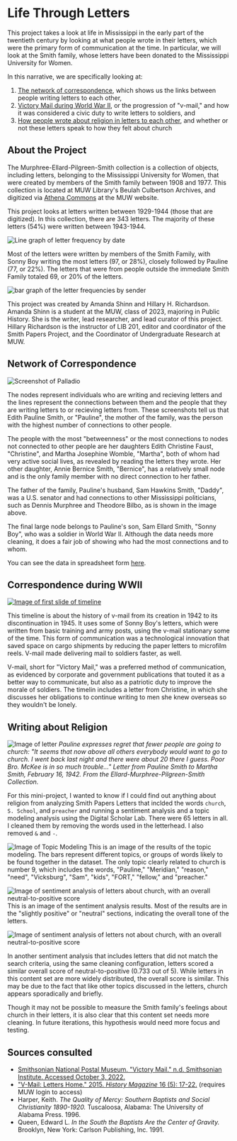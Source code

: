 # Life Through Letters
This project takes a look at life in Mississippi in the early part of the twentieth century by looking at what people wrote in their letters, which were the primary form of communication at the time.  In particular, we will look at the Smith family, whose letters have been donated to the Mississippi University for Women.

In this narrative, we are specifically looking at:
1. [The network of correspondence](##network-of-correspondemnce), which shows us the links between people writing letters to each other, 
2. [Victory Mail during World War II](##correspondence-during-wwii), or the progression of "v-mail," and how it was considered a civic duty to write letters to soldiers, and
3. [How people wrote about religion in letters to each other](##writing-about-religion), and whether or not these letters speak to how they felt about church

<!-- Write description of the project here-->

## About the Project
<!-- describe the letter collection-->
The Murphree-Ellard-Pilgreen-Smith collection is a collection of objects, including letters, belonging to the Mississippi University for Women, that were created by members of the Smith family between 1908 and 1977.  This collection is located at MUW Library's Beulah Culbertson Archives, and digitized via [Athena Commons](https://athenacommons.muw.edu/smithpapers/) at the MUW website.

This project looks at letters written between 1929-1944 (those that are digitized). In this collection, there are 343 letters. The majority of these letters (54%) were written between 1943-1944.

![Line graph of letter frequency by date](https://github.com/hillaryAHR/LIB-201/blob/main/narrative-images/lettersbydate_29-44.png)

Most of the letters were written by members of the Smith Family, with Sonny Boy writing the most letters (97, or 28%), closely followed by Pauline (77, or 22%). The letters that were from people outside the immediate Smith Family totaled 69, or 20% of the letters.

![bar graph of the letter frequencies by sender](https://github.com/hillaryAHR/LIB-201/blob/main/narrative-images/lettersbysender_29-44.png)

This project was created by Amanda Shinn and Hillary H. Richardson.  Amanda Shinn is a student at the MUW, class of 2023, majoring in Public History.  She is the writer, lead researcher, and lead curator of this project.  Hillary Richardson is the instructor of LIB 201, editor and coordinator of the Smith Papers Project, and the Coordinator of Undergraduate Research at MUW.

## Network of Correspondence
![Screenshot of Palladio](image.png)

The nodes represent individuals who are writing and recieving letters and the lines represent the connections between them and the people that they are writing letters to or recieving letters from. These screenshots tell us that Edith Pauline Smith, or "Pauline", the mother of the family, was the person with the highest number of connections to other people.  

The people with the most "betweenness" or the most connections to nodes not connected to other people are her daughters Edith Christine Faust, "Christine", and Martha Josephine Womble, "Martha", both of whom had very active social lives, as revealed by reading the letters they wrote. Her other daughter, Annie Bernice Smith, "Bernice", has a relatively small node and is the only family member with no direct connection to her father.  

The father of the family, Pauline's husband, Sam Hawkins Smith, "Daddy", was a U.S. senator and had connections to other Mississippi politicians, such as Dennis Murphree and Theodore Bilbo, as is shown in the image above. 

The final large node belongs to Pauline's son, Sam Ellard Smith, "Sonny Boy", who was a soldier in World War II. Although the data needs more cleaning, it does a fair job of showing who had the most connections and to whom.

You can see the data in spreadsheet form [here](https://docs.google.com/spreadsheets/d/1rw3uXL9gaA_cAW0DIuUtDsSeRH6GhucZB7iPvNeetRA/edit#gid=453660900).

## Correspondence during WWII

[![Image of first slide of timeline](https://github.com/hillaryAHR/LIB-201/blob/main/narrative-images/timline-first-slide.PNG)](https://cdn.knightlab.com/libs/timeline3/latest/embed/index.html?source=1nXufDzi3g0QI_wcI3mvl0HvMIz3tkIwxdFw5N-5Hdxw&font=Default&lang=en&initial_zoom=2&height=650)

This timeline is about the history of v-mail from its creation in 1942 to its discontinuation in 1945.  It uses some of Sonny Boy's letters, which were written from basic training and army posts, using the v-mail stationary some of the time. This form of communication was a technological innovation that saved space on cargo shipments by reducing the paper letters to microfilm reels. V-mail made delivering mail to soldiers faster, as well. 

V-mail, short for "Victory Mail," was a preferred method of communication, as evidenced by corporate and government publications that touted it as a better way to communicate, but also as a patriotic duty to improve the morale of soldiers. The timelin includes a letter from Christine, in which she discusses her obligations to continue writing to men she knew overseas so they wouldn't be lonely.

## Writing about Religion

![Image of letter](https://drive.google.com/file/d/1cjLt8EPRB6hs6ahjePt0gg80Oaaw3Zvq/view)
*Pauline expresses regret that fewer people are going to church: "It seems that now above all others everybody would want to go to church. I went back last night and there were about 20 there I guess. Poor Bro. McKee is in so much trouble..." Letter from Pauline Smith to Martha Smith, February 16, 1942. From the Ellard-Murphree-Pilgreen-Smith Collection.*

For this mini-project, I wanted to know if I could find out anything about religion from analyzing Smith Papers Letters that inclded the words ```church```, ```S. School```, and ```preacher``` and running a sentiment analysis and a topic modeling analysis using the Digital Scholar Lab.  There were 65 letters in all.  I cleaned them by removing the words used in the letterhead.  I also removed ```&``` and ```-```.  

![Image of Topic Modeling](https://github.com/hillaryAHR/LIB-201/blob/main/narrative-images/topic-model-church.png)
This is an image of the results of the topic modeling.  The bars represent different topics, or groups of words likely to be found together in the dataset.  The only topic clearly related to church is number 9, which includes the words, "Pauline," "Meridian," "reason," "need", "Vicksburg", "Sam", "kids", "FORT," "fellow," and "preacher."

![Image of sentiment analysis of letters about church, with an overall neutral-to-positive score](https://github.com/hillaryAHR/LIB-201/blob/main/narrative-images/religion-SA.png)
This is an image of the sentiment analysis results.  Most of the results are in the "slightly positive" or "neutral" sections, indicating the overall tone of the letters.

![Image of sentiment analysis of letters not about church, with an overall neutral-to-positive score](https://github.com/hillaryAHR/LIB-201/blob/main/narrative-images/nonchurch-sentiment-scores.png)

In another sentiment analysis that includes letters that did not match the search criteria, using the same cleaning configuration, letters scored a similar overall score of neutral-to-positive (0.733 out of 5). While letters in this content set are more widely distributed, the overall score is similar. This may be due to the fact that like other topics discussed in the letters, church appears sporadically and briefly. 

Though it may not be possible to measure the Smith family's feelings about church in their letters, it is also clear that this content set needs more cleaning. In future iterations, this hypothesis would need more focus and testing.

## Sources consulted

* [Smithsonian National Postal Museum.  "Victory Mail."  n.d. Smithsonian Institute.  Accessed October 3, 2022.](https://postalmuseum.si.edu/exhibition/victory-mail)
* ["V-Mail: Letters Home." 2015. _History Magazine_ 16 (5): 17-22.](https://login.libprxy.muw.edu/login?url=https://search.ebscohost.com/login.aspx?direct=true&db=khh&AN=102930021&site=eds-live&scope=site) (requires MUW login to access)
* Harper, Keith.  _The Quality of Mercy: Southern Baptists and Social Christianity 1890-1920._ Tuscaloosa, Alabama: The University of Alabama Press. 1996.
* Queen, Edward L.  _In the South the Baptists Are the Center of Gravity._  Brooklyn, New York: Carlson Publishing, Inc. 1991.

